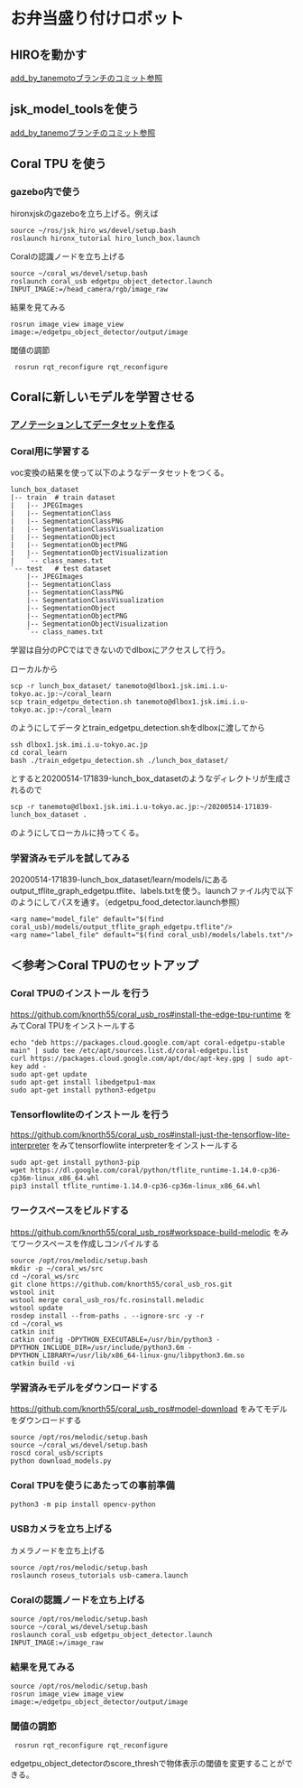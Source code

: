 # お弁当盛り付けロボット
## HIROを動かす

[add_by_tanemotoブランチのコミット参照](https://github.com/MiyabiTane/rtmros_tutorials/tree/add_by_tanemoto)

## jsk_model_toolsを使う

[add_by_tanemoブランチのコミット参照](https://github.com/MiyabiTane/jsk_model_tools/tree/add_by_tanemoto)

## Coral TPU を使う
### gazebo内で使う

hironxjskのgazeboを立ち上げる。例えば
```
source ~/ros/jsk_hiro_ws/devel/setup.bash
roslaunch hironx_tutorial hiro_lunch_box.launch 
```

Coralの認識ノードを立ち上げる
```
source ~/coral_ws/devel/setup.bash
roslaunch coral_usb edgetpu_object_detector.launch INPUT_IMAGE:=/head_camera/rgb/image_raw
```

結果を見てみる

```
rosrun image_view image_view image:=/edgetpu_object_detector/output/image
```

閾値の調節
```
 rosrun rqt_reconfigure rqt_reconfigure
```

## Coralに新しいモデルを学習させる<br>

### [アノテーションしてデータセットを作る](https://github.com/MiyabiTane/HIRO_LunchBox/tree/master/labelme)<br>

### Coral用に学習する<br>

voc変換の結果を使って以下のようなデータセットをつくる。
```
lunch_box_dataset
|-- train  # train dataset
|   |-- JPEGImages
|   |-- SegmentationClass
|   |-- SegmentationClassPNG
|   |-- SegmentationClassVisualization
|   |-- SegmentationObject
|   |-- SegmentationObjectPNG
|   |-- SegmentationObjectVisualization
|   `-- class_names.txt
`-- test   # test dataset
    |-- JPEGImages
    |-- SegmentationClass
    |-- SegmentationClassPNG
    |-- SegmentationClassVisualization
    |-- SegmentationObject
    |-- SegmentationObjectPNG
    |-- SegmentationObjectVisualization
    `-- class_names.txt
```

学習は自分のPCではできないのでdlboxにアクセスして行う。<br>

ローカルから
```
scp -r lunch_box_dataset/ tanemoto@dlbox1.jsk.imi.i.u-tokyo.ac.jp:~/coral_learn
scp train_edgetpu_detection.sh tanemoto@dlbox1.jsk.imi.i.u-tokyo.ac.jp:~/coral_learn
```
のようにしてデータとtrain_edgetpu_detection.shをdlboxに渡してから
```
ssh dlbox1.jsk.imi.i.u-tokyo.ac.jp
cd coral_learn
bash ./train_edgetpu_detection.sh ./lunch_box_dataset/
```
とすると20200514-171839-lunch_box_datasetのようなディレクトリが生成されるので
```
scp -r tanemoto@dlbox1.jsk.imi.i.u-tokyo.ac.jp:~/20200514-171839-lunch_box_dataset .
```
のようにしてローカルに持ってくる。<br>

### 学習済みモデルを試してみる<br>

20200514-171839-lunch_box_dataset/learn/models/にあるoutput_tflite_graph_edgetpu.tflite、labels.txtを使う。launchファイル内で以下のようにしてパスを通す。（edgetpu_food_detector.launch参照）<br>
```
<arg name="model_file" default="$(find coral_usb)/models/output_tflite_graph_edgetpu.tflite"/>
<arg name="label_file" default="$(find coral_usb)/models/labels.txt"/>
```

## ＜参考＞Coral TPUのセットアップ<br>
### Coral TPUのインストール を行う

https://github.com/knorth55/coral_usb_ros#install-the-edge-tpu-runtime をみてCoral TPUをインストールする

```
echo "deb https://packages.cloud.google.com/apt coral-edgetpu-stable main" | sudo tee /etc/apt/sources.list.d/coral-edgetpu.list
curl https://packages.cloud.google.com/apt/doc/apt-key.gpg | sudo apt-key add -
sudo apt-get update
sudo apt-get install libedgetpu1-max
sudo apt-get install python3-edgetpu
```

### Tensorflowliteのインストール を行う

https://github.com/knorth55/coral_usb_ros#install-just-the-tensorflow-lite-interpreter をみてtensorflowlite interpreterをインストールする
```
sudo apt-get install python3-pip
wget https://dl.google.com/coral/python/tflite_runtime-1.14.0-cp36-cp36m-linux_x86_64.whl
pip3 install tflite_runtime-1.14.0-cp36-cp36m-linux_x86_64.whl
```

### ワークスペースをビルドする

https://github.com/knorth55/coral_usb_ros#workspace-build-melodic
をみてワークスペースを作成しコンパイルする

```
source /opt/ros/melodic/setup.bash
mkdir -p ~/coral_ws/src
cd ~/coral_ws/src
git clone https://github.com/knorth55/coral_usb_ros.git
wstool init
wstool merge coral_usb_ros/fc.rosinstall.melodic
wstool update
rosdep install --from-paths . --ignore-src -y -r
cd ~/coral_ws
catkin init
catkin config -DPYTHON_EXECUTABLE=/usr/bin/python3 -DPYTHON_INCLUDE_DIR=/usr/include/python3.6m -DPYTHON_LIBRARY=/usr/lib/x86_64-linux-gnu/libpython3.6m.so
catkin build -vi
````````````````

### 学習済みモデルをダウンロードする

https://github.com/knorth55/coral_usb_ros#model-download をみてモデルをダウンロードする

```
source /opt/ros/melodic/setup.bash
source ~/coral_ws/devel/setup.bash
roscd coral_usb/scripts
python download_models.py
`````

### Coral TPUを使うにあたっての事前準備

```
python3 -m pip install opencv-python
```

### USBカメラを立ち上げる

カメラノードを立ち上げる

```
source /opt/ros/melodic/setup.bash
roslaunch roseus_tutorials usb-camera.launch 
```

### Coralの認識ノードを立ち上げる

```
source /opt/ros/melodic/setup.bash
source ~/coral_ws/devel/setup.bash
roslaunch coral_usb edgetpu_object_detector.launch INPUT_IMAGE:=/image_raw

```

### 結果を見てみる

```
source /opt/ros/melodic/setup.bash
rosrun image_view image_view image:=/edgetpu_object_detector/output/image
```

### 閾値の調節

```
 rosrun rqt_reconfigure rqt_reconfigure
```

edgetpu_object_detectorのscore_threshで物体表示の閾値を変更することができる。

